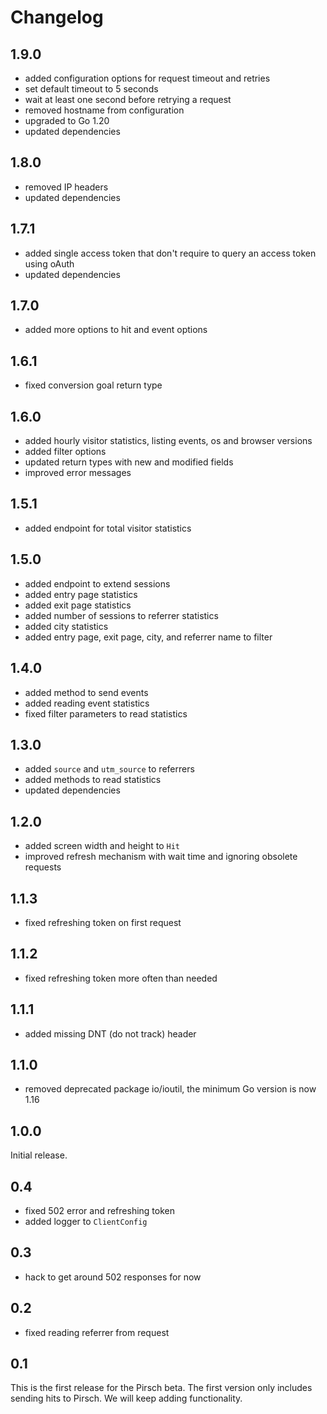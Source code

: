 # Changelog

## 1.9.0

* added configuration options for request timeout and retries
* set default timeout to 5 seconds
* wait at least one second before retrying a request
* removed hostname from configuration
* upgraded to Go 1.20
* updated dependencies

## 1.8.0

* removed IP headers
* updated dependencies

## 1.7.1

* added single access token that don't require to query an access token using oAuth
* updated dependencies

## 1.7.0

* added more options to hit and event options

## 1.6.1

* fixed conversion goal return type

## 1.6.0

* added hourly visitor statistics, listing events, os and browser versions
* added filter options
* updated return types with new and modified fields
* improved error messages

## 1.5.1

* added endpoint for total visitor statistics

## 1.5.0

* added endpoint to extend sessions
* added entry page statistics
* added exit page statistics
* added number of sessions to referrer statistics
* added city statistics
* added entry page, exit page, city, and referrer name to filter

## 1.4.0

* added method to send events
* added reading event statistics
* fixed filter parameters to read statistics

## 1.3.0

* added `source` and `utm_source` to referrers
* added methods to read statistics
* updated dependencies

## 1.2.0

* added screen width and height to `Hit`
* improved refresh mechanism with wait time and ignoring obsolete requests

## 1.1.3

* fixed refreshing token on first request

## 1.1.2

* fixed refreshing token more often than needed

## 1.1.1

* added missing DNT (do not track) header

## 1.1.0

* removed deprecated package io/ioutil, the minimum Go version is now 1.16

## 1.0.0

Initial release.

## 0.4

* fixed 502 error and refreshing token
* added logger to `ClientConfig`

## 0.3

* hack to get around 502 responses for now

## 0.2

* fixed reading referrer from request

## 0.1

This is the first release for the Pirsch beta. The first version only includes sending hits to Pirsch. We will keep adding functionality.
